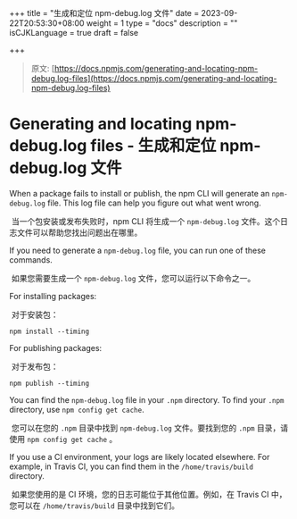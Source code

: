 +++
title = "生成和定位 npm-debug.log 文件"
date = 2023-09-22T20:53:30+08:00
weight = 1
type = "docs"
description = ""
isCJKLanguage = true
draft = false

+++

> 原文: [https://docs.npmjs.com/generating-and-locating-npm-debug.log-files](https://docs.npmjs.com/generating-and-locating-npm-debug.log-files)

# Generating and locating npm-debug.log files - 生成和定位 npm-debug.log 文件

When a package fails to install or publish, the npm CLI will generate an `npm-debug.log` file. This log file can help you figure out what went wrong.

​	当一个包安装或发布失败时，npm CLI 将生成一个  `npm-debug.log`  文件。这个日志文件可以帮助您找出问题出在哪里。

If you need to generate a `npm-debug.log` file, you can run one of these commands.

​	如果您需要生成一个  `npm-debug.log`  文件，您可以运行以下命令之一。

For installing packages:

​	对于安装包：

```
npm install --timing
```

For publishing packages:

​	对于发布包：

```
npm publish --timing
```

You can find the `npm-debug.log` file in your `.npm` directory. To find your `.npm` directory, use `npm config get cache`.

​	您可以在您的  `.npm`  目录中找到  `npm-debug.log`  文件。要找到您的  `.npm`  目录，请使用  `npm config get cache` 。

If you use a CI environment, your logs are likely located elsewhere. For example, in Travis CI, you can find them in the `/home/travis/build` directory.

​	如果您使用的是 CI 环境，您的日志可能位于其他位置。例如，在 Travis CI 中，您可以在  `/home/travis/build`  目录中找到它们。
